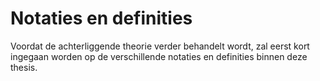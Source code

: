 # Notaties en definities

Voordat de achterliggende theorie verder behandelt wordt, zal eerst kort
ingegaan worden op de verschillende notaties en definities binnen deze thesis.

